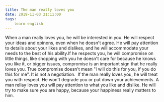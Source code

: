 ```yaml
---
title: The man really loves you
date: 2019-11-03 21:11:00
tags:
    learn english
---
```

When a man really loves you, he will be interested in you. He will respect your ideas and opinons, even when he doesn't agree. He will pay attention to details about your likes and dislikes, and he will accommodate your needs to the best of his ability.If he respects you, he will compromise on little things, like shopping with you he doesn't care for because he knows you like it, or bigger issues, compromise is an important sign that he really loves you. True compromise doesn't mean "I will do this for you, if you do this for me". It is not a negotiation.  If the man really loves you, he will treat you with respect. He won't degrade you or put down your achievements. A man rellay loves you will pay attention to what you like and dislike. He will try to make sure you are happy, because your happiness really matters to him.